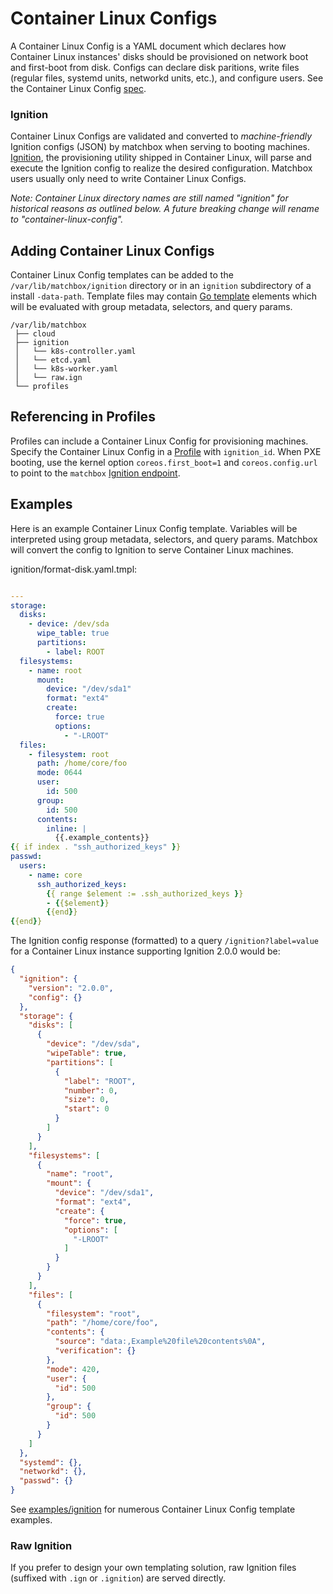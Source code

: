 # Container Linux Configs

A Container Linux Config is a YAML document which declares how Container Linux instances' disks should be provisioned on network boot and first-boot from disk. Configs can declare disk paritions, write files (regular files, systemd units, networkd units, etc.), and configure users. See the Container Linux Config [spec](https://coreos.com/os/docs/latest/configuration.html).

### Ignition

Container Linux Configs are validated and converted to *machine-friendly* Ignition configs (JSON) by matchbox when serving to booting machines. [Ignition](https://coreos.com/ignition/docs/latest/), the provisioning utility shipped in Container Linux, will parse and execute the Ignition config to realize the desired configuration. Matchbox users usually only need to write Container Linux Configs.

*Note: Container Linux directory names are still named "ignition" for historical reasons as outlined below. A future breaking change will rename to "container-linux-config".*

## Adding Container Linux Configs

Container Linux Config templates can be added to the `/var/lib/matchbox/ignition` directory or in an `ignition` subdirectory of a install `-data-path`. Template files may contain [Go template](https://golang.org/pkg/text/template/) elements which will be evaluated with group metadata, selectors, and query params.

```
/var/lib/matchbox
 ├── cloud
 ├── ignition
 │   └── k8s-controller.yaml
 │   └── etcd.yaml
 │   └── k8s-worker.yaml
 │   └── raw.ign
 └── profiles
```

## Referencing in Profiles

Profiles can include a Container Linux Config for provisioning machines. Specify the Container Linux Config in a [Profile](matchbox.md#profiles) with `ignition_id`. When PXE booting, use the kernel option `coreos.first_boot=1` and `coreos.config.url` to point to the `matchbox` [Ignition endpoint](api.md#ignition-config).

## Examples

Here is an example Container Linux Config template. Variables will be interpreted using group metadata, selectors, and query params. Matchbox will convert the config to Ignition to serve Container Linux machines.

ignition/format-disk.yaml.tmpl:

<!-- {% raw %} -->
```yaml

---
storage:
  disks:
    - device: /dev/sda
      wipe_table: true
      partitions:
        - label: ROOT
  filesystems:
    - name: root
      mount:
        device: "/dev/sda1"
        format: "ext4"
        create:
          force: true
          options:
            - "-LROOT"
  files:
    - filesystem: root
      path: /home/core/foo
      mode: 0644
      user:
        id: 500
      group:
        id: 500
      contents:
        inline: |
          {{.example_contents}}
{{ if index . "ssh_authorized_keys" }}
passwd:
  users:
    - name: core
      ssh_authorized_keys:
        {{ range $element := .ssh_authorized_keys }}
        - {{$element}}
        {{end}}
{{end}}
```
<!-- {% endraw %} -->

The Ignition config response (formatted) to a query `/ignition?label=value` for a Container Linux instance supporting Ignition 2.0.0 would be:

```json
{
  "ignition": {
    "version": "2.0.0",
    "config": {}
  },
  "storage": {
    "disks": [
      {
        "device": "/dev/sda",
        "wipeTable": true,
        "partitions": [
          {
            "label": "ROOT",
            "number": 0,
            "size": 0,
            "start": 0
          }
        ]
      }
    ],
    "filesystems": [
      {
        "name": "root",
        "mount": {
          "device": "/dev/sda1",
          "format": "ext4",
          "create": {
            "force": true,
            "options": [
              "-LROOT"
            ]
          }
        }
      }
    ],
    "files": [
      {
        "filesystem": "root",
        "path": "/home/core/foo",
        "contents": {
          "source": "data:,Example%20file%20contents%0A",
          "verification": {}
        },
        "mode": 420,
        "user": {
          "id": 500
        },
        "group": {
          "id": 500
        }
      }
    ]
  },
  "systemd": {},
  "networkd": {},
  "passwd": {}
}
```

See [examples/ignition](../examples/ignition) for numerous Container Linux Config template examples.

### Raw Ignition

If you prefer to design your own templating solution, raw Ignition files (suffixed with `.ign` or `.ignition`) are served directly.
